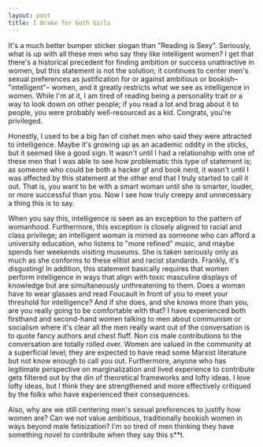 ```yaml
---
layout: post
title: I Brake for Goth Girls
---
```


It's a much better bumper sticker slogan than "Reading is Sexy". Seriously, what is up with all these men who say they like intelligent women? I get that there's a historical precedent for finding ambition or success unattractive in women, but this statement is not the solution; it continues to center men's sexual preferences as justification for or against ambitious or bookish– "intelligent"– women, and it greatly restricts what we see as intelligence in women. While I'm at it, I am tired of reading being a personality trait or a way to look down on other people; if you read a lot and brag about it to people, you were probably well-resourced as a kid. Congrats, you're privileged.

Honestly, I used to be a big fan of cishet men who said they were attracted to intelligence. Maybe it's growing up as an academic oddity in the sticks, but it seemed like a good sign. It wasn't until I had a relationship with one of these men that I was able to see how problematic this type of statement is; as someone who could be both a hacker gf and book nerd, it wasn't until I was affected by this statement at the other end that I truly started to call it out. That is, you want to be with a smart woman until she is smarter, louder, or more successful than you. Now I see how truly creepy and unnecessary a thing this is to say.

When you say this, intelligence is seen as an exception to the pattern of womanhood. Furthermore, this exception is closely aligned to racial and class privilege; an intelligent woman is mimed as someone who can afford a university education, who listens to "more refined" music, and maybe spends her weekends visiting museums. She is taken seriously only as much as she conforms to these elitist and racist standards. Frankly, it's disgusting! 
In addition, this statement basically requires that women perform intelligence in ways that align with toxic masculine displays of knowledge but are simultaneously unthreatening to them. Does a woman have to wear glasses and read Foucault in front of you to meet your threshold for intelligence? And if she does, and she knows more than you, are you really going to be comfortable with that? I have experienced both firsthand and second-hand women talking to men about communism or socialism where it's clear all the men really want out of the conversation is to quote fancy authors and chest fluff. Non cis male contributions to the conversation are totally rolled over. Women are valued in the community at a superficial level; they are expected to have read some Marxist literature but not know enough to call you out. Furthermore, anyone who has legitimate perspective on marginalization and lived experience to contribute gets filtered out by the din of theoretical frameworks and lofty ideas. I love lofty ideas, but I think they are strengthened and more effectively critiqued by the folks who have experienced their consequences.

Also, why are we still centering men's sexual preferences to justify how women are? Can we not value ambitious, traditionally bookish women in ways beyond male fetisization? I'm so tired of men thinking they have something novel to contribute when they say this s**t.
